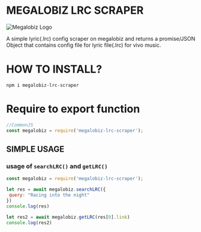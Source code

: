 # MEGALOBIZ LRC SCRAPER

![Megalobiz Logo](https://www.megalobiz.com/pics/images/max100h/megalobiz_logo_little.png)

A simple lyric(.lrc) config scraper on megalobiz and returns a promise/JSON Object that contains config file for lyric file(.lrc) for vivo music.

# HOW TO INSTALL?
```
npm i megalobiz-lrc-scraper
```

# Require to export function
```js
//CommonJS
const megalobiz = require('megalobiz-lrc-scraper');
```

## SIMPLE USAGE
### usage of `searchLRC()` and `getLRC()`
```js
const megalobiz = require('megalobiz-lrc-scraper');

let res = await megalobiz.searchLRC({
 query: "Racing into the night"
})
console.log(res)

let res2 = await megalobiz.getLRC(res[0].link)
console.log(res2)
```